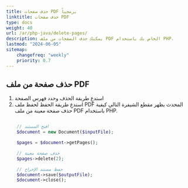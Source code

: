 ```yaml
---
title: حذف صفحات PDF برمجياً
linktitle: حذف صفحات PDF
type: docs
weight: 40
url: /ar/php-java/delete-pages/
description: يمكنك حذف الصفحات من ملف PDF الخاص بك باستخدام PHP.
lastmod: "2024-06-05"
sitemap:
    changefreq: "weekly"
    priority: 0.7
---
```


## حذف صفحة من ملف PDF

1. استدعِ طريقة الحذف وحدد فهرس الصفحة
1. استدعِ طريقة الحفظ لحفظ ملف PDF المحدث
يظهر مقطع الشيفرة التالي كيفية حذف صفحة معينة من ملف PDF باستخدام PHP.

```php

    // افتح المستند
    $document = new Document($inputFile);      

    $pages = $document->getPages();

    // حذف صفحة معينة
    $pages->delete(2);

    // حفظ مستند الإخراج
    $document->save($outputFile);
    $document->close();
```